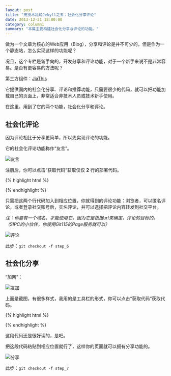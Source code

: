 ```yaml
---
layout: post
title: "用技术乱炖Jekyll之五：社会化分享评论"
date: 2013-12-21 18:00:00
category: column1
summary: "本篇主要构建社会化分享与评论的功能。"
---
```


做为一个文章为核心的Web应用（Blog），分享和评论是并不可少的，但是作为一个静态站，怎么实现这样的功能呢？

况且，这个专栏是新手向的，开发分享和评论功能，对于一个新手来说不是非常容易。是否有更容易的方法呢？

第三方组件：[JiaThis](http://www.jiathis.com/)

它提供国内的社会化分享、评论和推荐功能，只需要很少的代码，就可以把功能加载自己的页面上，非常适合非技术人员或技术新手使用。

在这里，用到了它的两个功能，社会化分享和评论。

## 社会化评论

因为评论相比于分享更简单，所以先实现评论的功能。

它的社会化评论功能称作“友言”。

![友言](http://ww2.sinaimg.cn/large/71c50075jw1ebsg6468nfj20sf0ca40m.jpg)

注册后，你可以点击“获取代码”获取仅仅 **2** 行的部署代码。

{% highlight html %}
    <div id="uyan_frame"></div>
    <script type="text/javascript" src="http://v2.uyan.cc/code/uyan.js?uid=你的id"></script>
{% endhighlight %}

只需把这两个行代码加入到相应位置，你就得到的评论功能：浏览者，可以匿名评论，或者登录社交账号后，实名评论，并可以选择把评论内容转发到社交平台。

*注：你要有一个域名，才能使用它，因为它是根据url来确定，评论的目标的。（SIPC的小伙伴，你使用Git115的Page服务就可以）*

![评论](http://ww4.sinaimg.cn/large/71c50075jw1ebp8tmjv7qj20pd0ay0ui.jpg)

此步：`git checkout -f step_6`

## 社会化分享

“加网”：

![友加](http://ww4.sinaimg.cn/large/71c50075jw1ebsi0of2c0j20tx08mabt.jpg)

上面是截图，有很多样式，我用的是工具栏的形式，你可以点击“获取代码”获取代码。

{% highlight html %}
    <div class="jiathis_style_24x24">
        <a class="jiathis_button_tsina"></a>
        <a class="jiathis_button_weixin"></a>
        <a class="jiathis_button_qzone"></a>
        <a class="jiathis_button_renren"></a>
    </div>
    <script type="text/javascript" src="http://v3.jiathis.com/code/jia.js" charset="utf-8">
    </script>
{% endhighlight %}

这段代码还是很好读的，是吧。

把这段代码粘贴到相应位置就行了，这样你的页面就可以拥有分享功能的。

![分享](http://ww1.sinaimg.cn/large/71c50075jw1ebp9hh99t6j20lq05tq3d.jpg)

此步：`git checkout -f step_7`